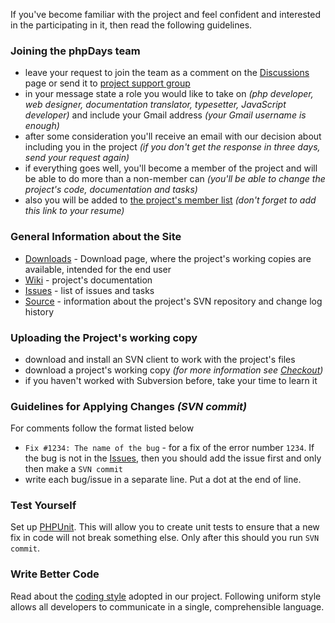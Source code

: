 <a href='Hidden comment: revision: 1'></a>

If you've become familiar with the project and feel confident and interested in the participating in it, then read the following guidelines.

### Joining the phpDays team ###

  * leave your request to join the team as a comment on the [Discussions](EnAnswers.md) page or send it to [project support group](http://groups.google.com/group/phpdays-en)
  * in your message state a role you would like to take on _(php developer, web designer, documentation translator, typesetter, JavaScript developer)_ and include your Gmail address _(your Gmail username is enough)_
  * after some consideration you'll receive an email with our decision about including you in the project _(if you don't get the response in three days, send your request again)_
  * if everything goes well, you'll become a member of the project and will be able to do more than a non-member can _(you'll be able to change the project's code, documentation and tasks)_
  * also you will be added to [the project's member list](http://code.google.com/p/phpdays/people/list) _(don't forget to add this link to your resume)_

### General Information about the Site ###

  * [Downloads](http://code.google.com/p/phpdays/downloads/list) - Download page, where the project's working copies are available, intended for the end user
  * [Wiki](http://code.google.com/p/phpdays/w/list) - project's documentation
  * [Issues](http://code.google.com/p/phpdays/issues/list) - list of issues and tasks
  * [Source](http://code.google.com/p/phpdays/source/list) - information about the project's SVN repository and change log history

### Uploading the Project's working copy ###

  * download and install an SVN client to work with the project's files
  * download a project's working copy _(for more information see [Checkout](http://code.google.com/p/phpdays/source/checkout))_
  * if you haven't worked with Subversion before, take your time to learn it

### Guidelines for Applying Changes _(SVN commit)_ ###

For comments follow the format listed below

  * `Fix #1234: The name of the bug` - for a fix of the error number `1234`. If the bug is not in the [Issues](http://code.google.com/p/phpdays/issues/list), then you should add the issue first and only then make a `SVN commit`
  * write each bug/issue in a separate line. Put a dot at the end of line.

### Test Yourself ###

Set up [PHPUnit](http://blogs.sun.com/netbeansphp/entry/recent_improvements_in_phpunit_support). This will allow you to create unit tests to ensure that a new fix in code will not break something else. Only after this should you run `SVN commit`.

### Write Better Code ###

Read about the [coding style](EnCodingStyle.md) adopted in our project. Following uniform style allows all developers to communicate in a single, comprehensible language.
